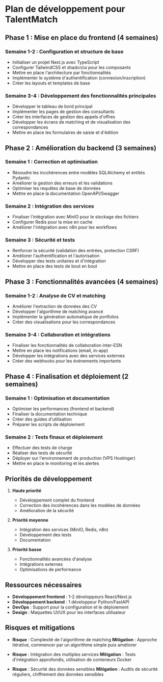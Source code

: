# Plan de développement pour TalentMatch

## Phase 1 : Mise en place du frontend (4 semaines)

### Semaine 1-2 : Configuration et structure de base
- Initialiser un projet Next.js avec TypeScript
- Configurer TailwindCSS et shadcn/ui pour les composants
- Mettre en place l'architecture par fonctionnalités
- Implémenter le système d'authentification (connexion/inscription)
- Créer les layouts et templates de base

### Semaine 3-4 : Développement des fonctionnalités principales
- Développer le tableau de bord principal
- Implémenter les pages de gestion des consultants
- Créer les interfaces de gestion des appels d'offres
- Développer les écrans de matching et de visualisation des correspondances
- Mettre en place les formulaires de saisie et d'édition

## Phase 2 : Amélioration du backend (3 semaines)

### Semaine 1 : Correction et optimisation
- Résoudre les incohérences entre modèles SQLAlchemy et entités Pydantic
- Améliorer la gestion des erreurs et les validations
- Optimiser les requêtes de base de données
- Mettre en place la documentation OpenAPI/Swagger

### Semaine 2 : Intégration des services
- Finaliser l'intégration avec MinIO pour le stockage des fichiers
- Configurer Redis pour la mise en cache
- Améliorer l'intégration avec n8n pour les workflows

### Semaine 3 : Sécurité et tests
- Renforcer la sécurité (validation des entrées, protection CSRF)
- Améliorer l'authentification et l'autorisation
- Développer des tests unitaires et d'intégration
- Mettre en place des tests de bout en bout

## Phase 3 : Fonctionnalités avancées (4 semaines)

### Semaine 1-2 : Analyse de CV et matching
- Améliorer l'extraction de données des CV
- Développer l'algorithme de matching avancé
- Implémenter la génération automatique de portfolios
- Créer des visualisations pour les correspondances

### Semaine 3-4 : Collaboration et intégrations
- Finaliser les fonctionnalités de collaboration inter-ESN
- Mettre en place les notifications (email, in-app)
- Développer les intégrations avec des services externes
- Créer des webhooks pour les événements importants

## Phase 4 : Finalisation et déploiement (2 semaines)

### Semaine 1 : Optimisation et documentation
- Optimiser les performances (frontend et backend)
- Finaliser la documentation technique
- Créer des guides d'utilisation
- Préparer les scripts de déploiement

### Semaine 2 : Tests finaux et déploiement
- Effectuer des tests de charge
- Réaliser des tests de sécurité
- Déployer sur l'environnement de production (VPS Hostinger)
- Mettre en place le monitoring et les alertes

## Priorités de développement

1. **Haute priorité**
   - Développement complet du frontend
   - Correction des incohérences dans les modèles de données
   - Amélioration de la sécurité

2. **Priorité moyenne**
   - Intégration des services (MinIO, Redis, n8n)
   - Développement des tests
   - Documentation

3. **Priorité basse**
   - Fonctionnalités avancées d'analyse
   - Intégrations externes
   - Optimisations de performance

## Ressources nécessaires

- **Développement frontend** : 1-2 développeurs React/Next.js
- **Développement backend** : 1 développeur Python/FastAPI
- **DevOps** : Support pour la configuration et le déploiement
- **Design** : Maquettes UI/UX pour les interfaces utilisateur

## Risques et mitigations

- **Risque** : Complexité de l'algorithme de matching
  **Mitigation** : Approche itérative, commencer par un algorithme simple puis améliorer

- **Risque** : Intégration des multiples services
  **Mitigation** : Tests d'intégration approfondis, utilisation de conteneurs Docker

- **Risque** : Sécurité des données sensibles
  **Mitigation** : Audits de sécurité réguliers, chiffrement des données sensibles
